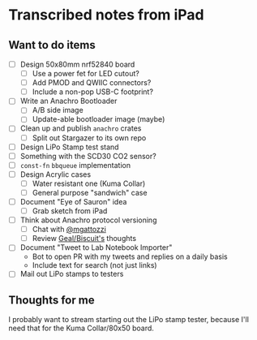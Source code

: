 # Transcribed notes from iPad

## Want to do items

- [ ] Design 50x80mm nrf52840 board
    - [ ] Use a power fet for LED cutout?
    - [ ] Add PMOD and QWIIC connectors?
    - [ ] Include a non-pop USB-C footprint?
- [ ] Write an Anachro Bootloader
    - [ ] A/B side image
    - [ ] Update-able bootloader image (maybe)
- [ ] Clean up and publish `anachro` crates
    - [ ] Split out Stargazer to its own repo
- [ ] Design LiPo Stamp test stand
- [ ] Something with the SCD30 CO2 sensor?
- [ ] `const-fn` `bbqueue` implementation
- [ ] Design Acrylic cases
    - [ ] Water resistant one (Kuma Collar)
    - [ ] General purpose "sandwich" case
- [ ] Document "Eye of Sauron" idea
    - [ ] Grab sketch from iPad
- [ ] Think about Anachro protocol versioning
    - [ ] Chat with [@mgattozzi]
    - [ ] Review [Geal/Biscuit's] thoughts
- [ ] Document "Tweet to Lab Notebook Importer"
    - Bot to open PR with my tweets and replies on a daily basis
    - Include text for search (not just links)
- [ ] Mail out LiPo stamps to testers

[@mgattozzi]: https://twitter.com/mgattozzi/status/1341408552968220674
[Geal/Biscuit's]: https://github.com/CleverCloud/biscuit/issues/59#issuecomment-749619631

## Thoughts for me

I probably want to stream starting out the LiPo stamp tester, because I'll need that for the Kuma Collar/80x50 board.
